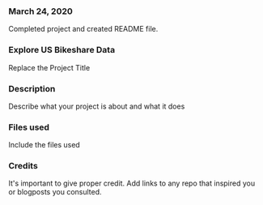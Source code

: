 ### March 24, 2020
Completed project and created README file.

### Explore US Bikeshare Data
Replace the Project Title

### Description
Describe what your project is about and what it does

### Files used
Include the files used

### Credits
It's important to give proper credit. Add links to any repo that inspired you or blogposts you consulted.

